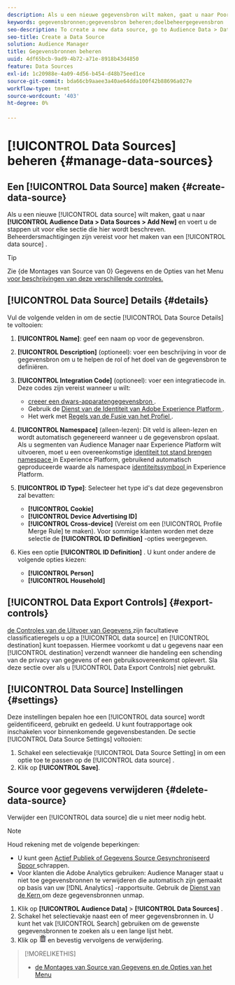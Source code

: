 ```yaml
---
description: Als u een nieuwe gegevensbron wilt maken, gaat u naar Poortgegevens > Gegevensbronnen > Nieuwe toevoegen en voert u de stappen voor elke sectie uit die hier wordt beschreven. Beheerdersmachtigingen zijn vereist voor het maken van een gegevensbron.
keywords: gegevensbronnen;gegevensbron beheren;doelbeheergegevensbron
seo-description: To create a new data source, go to Audience Data > Data Sources > Add New and complete the steps for each section described here. Administrator permissions are required to create a data source.
seo-title: Create a Data Source
solution: Audience Manager
title: Gegevensbronnen beheren
uuid: 4df65bcb-9ad9-4b72-a71e-8918b43d4850
feature: Data Sources
exl-id: 1c20988e-4a09-4d56-b454-d48b75eed1ce
source-git-commit: bda66cb9aaee3a40ae64dda100f42b88696a027e
workflow-type: tm+mt
source-wordcount: '403'
ht-degree: 0%

---
```


# [!UICONTROL Data Sources] beheren {#manage-data-sources}

## Een [!UICONTROL Data Source] maken {#create-data-source}

Als u een nieuwe [!UICONTROL data source] wilt maken, gaat u naar **[!UICONTROL Audience Data > Data Sources > Add New]** en voert u de stappen uit voor elke sectie die hier wordt beschreven. Beheerdersmachtigingen zijn vereist voor het maken van een [!UICONTROL data source] .

<!-- create-datasource.xml -->

>[!TIP]
>
>Zie {de Montages van Source van 0} Gegevens en de Opties van het Menu [ voor beschrijvingen van deze verschillende controles.](../features/datasources-list-and-settings.md#settings-menu-options)

## [!UICONTROL Data Source] Details {#details}

Vul de volgende velden in om de sectie [!UICONTROL Data Source Details] te voltooien:

1. **[!UICONTROL Name]**: geef een naam op voor de gegevensbron.
1. **[!UICONTROL Description]** (optioneel): voer een beschrijving in voor de gegevensbron om u te helpen de rol of het doel van de gegevensbron te definiëren.
1. **[!UICONTROL Integration Code]** (optioneel): voer een integratiecode in. Deze codes zijn vereist wanneer u wilt:
   * [ creeer een dwars-apparatengegevensbron ](../features/profile-merge-rules/merge-rules-start.md#create-data-source).
   * Gebruik de [ Dienst van de Identiteit van Adobe Experience Platform ](https://experienceleague.adobe.com/docs/id-service/using/home.html).
   * Het werk met [ Regels van de Fusie van het Profiel ](../features/profile-merge-rules/merge-rules-start.md).
1. **[!UICONTROL Namespace]** (alleen-lezen): Dit veld is alleen-lezen en wordt automatisch gegenereerd wanneer u de gegevensbron opslaat. Als u segmenten van Audience Manager naar Experience Platform wilt uitvoeren, moet u een overeenkomstige [ identiteit tot stand brengen namespace ](https://experienceleague.adobe.com/docs/experience-platform/identity/namespaces.html#manage-namespaces) in Experience Platform, gebruikend automatisch geproduceerde waarde als namespace [ identiteitssymbool ](https://experienceleague.adobe.com/en/docs/experience-platform/identity/features/namespaces#components-of-a-namespace) in Experience Platform.
1. **[!UICONTROL ID Type]**: Selecteer het type id&#39;s dat deze gegevensbron zal bevatten:
   * **[!UICONTROL Cookie]**
   * **[!UICONTROL Device Advertising ID]**
   * **[!UICONTROL Cross-device]** (Vereist om een [!UICONTROL Profile Merge Rule] te maken). Voor sommige klanten worden met deze selectie de **[!UICONTROL ID Definition]** -opties weergegeven.
1. Kies een optie **[!UICONTROL ID Definition]** . U kunt onder andere de volgende opties kiezen:

   * **[!UICONTROL Person]**
   * **[!UICONTROL Household]**

## [!UICONTROL Data Export Controls] {#export-controls}

[ de Controles van de Uitvoer van Gegevens ](../features/data-export-controls.md) zijn facultatieve classificatieregels u op a [!UICONTROL data source] en [!UICONTROL destination] kunt toepassen. Hiermee voorkomt u dat u gegevens naar een [!UICONTROL destination] verzendt wanneer die handeling een schending van de privacy van gegevens of een gebruiksovereenkomst oplevert. Sla deze sectie over als u [!UICONTROL Data Export Controls] niet gebruikt.

## [!UICONTROL Data Source] Instellingen {#settings}

Deze instellingen bepalen hoe een [!UICONTROL data source] wordt geïdentificeerd, gebruikt en gedeeld. U kunt foutrapportage ook inschakelen voor binnenkomende gegevensbestanden. De sectie [!UICONTROL Data Source Settings] voltooien:

1. Schakel een selectievakje [!UICONTROL Data Source Setting] in om een optie toe te passen op de [!UICONTROL data source] .
2. Klik op **[!UICONTROL Save]**.

## Source voor gegevens verwijderen {#delete-data-source}

<!-- t_datasource_delete.xml -->

Verwijder een [!UICONTROL data source] die u niet meer nodig hebt.

>[!NOTE]
>
>Houd rekening met de volgende beperkingen:
>
>* U kunt geen [ Actief Publiek of Gegevens Source Gesynchroniseerd Spoor ](../features/traits/client-activity-synced-audience-traits.md) schrappen.
>* Voor klanten die Adobe Analytics gebruiken: Audience Manager staat u niet toe gegevensbronnen te verwijderen die automatisch zijn gemaakt op basis van uw [!DNL Analytics] -rapportsuite. Gebruik de [ Dienst van de Kern ](https://experienceleague.adobe.com/en/docs/core-services/interface/services/customer-attributes/attributes) om deze gegevensbronnen unmap.

1. Klik op **[!UICONTROL Audience Data]** > **[!UICONTROL Data Sources]** .
1. Schakel het selectievakje naast een of meer gegevensbronnen in.
U kunt het vak [!UICONTROL Search] gebruiken om de gewenste gegevensbronnen te zoeken als u een lange lijst hebt.
1. Klik op ![](assets/icon_trash.png) en bevestig vervolgens de verwijdering.


>[!MORELIKETHIS]
>
>* [ de Montages van Source van Gegevens en de Opties van het Menu ](../features/datasources-list-and-settings.md#settings-menu-options)
